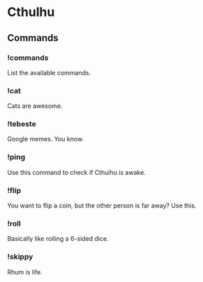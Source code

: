 # Cthulhu

## Commands

### !commands

List the available commands.

### !cat

Cats are awesome.

### !tebeste

Google memes. You know.

### !ping

Use this command to check if Cthulhu is awake.

### !flip

You want to flip a coin, but the other person is far away? Use this.

### !roll

Basically like rolling a 6-sided dice.

### !skippy

Rhum is life.
